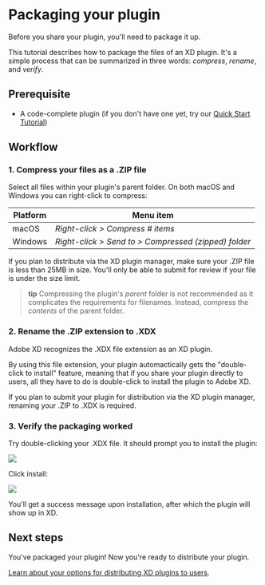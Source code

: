 # Packaging your plugin

Before you share your plugin, you'll need to package it up.

This tutorial describes how to package the files of an XD plugin. It's a simple process that can be summarized in three words: _compress_, _rename_, and _verify_.


## Prerequisite
- A code-complete plugin (if you don't have one yet, try our [Quick Start Tutorial](/tutorials/quick-start))


## Workflow

### 1. Compress your files as a .ZIP file

Select all files within your plugin's parent folder. On both macOS and Windows you can right-click to compress:

| Platform      | Menu item          |
| ------------- | -------------      |
| macOS         | _Right-click > Compress # items_ |
| Windows       | _Right-click > Send to > Compressed (zipped) folder_ |

If you plan to distribute via the XD plugin manager, make sure your .ZIP file is less than 25MB in size. You'll only be able to submit for review if your file is under the size limit.

> **tip**
> Compressing the plugin's _parent_ folder is not recommended as it complicates the requirements for filenames. Instead, compress the _contents_ of the parent folder.


### 2. Rename the .ZIP extension to .XDX

Adobe XD recognizes the .XDX file extension as an XD plugin.

By using this file extension, your plugin automactically gets the "double-click to install" feature, meaning that if you share your plugin directly to users, all they have to do is double-click to install the plugin to Adobe XD.

If you plan to submit your plugin for distribution via the XD plugin manager, renaming your .ZIP to .XDX is required.


### 3. Verify the packaging worked

Try double-clicking your .XDX file. It should prompt you to install the plugin:

![](/plugin-docs/images/install.png)


Click install:

![](/plugin-docs/images/installed.png)


You'll get a success message upon installation, after which the plugin will show up in XD.


## Next steps

You've packaged your plugin! Now you're ready to distribute your plugin.

[Learn about your options for distributing XD plugins to users](/distribution/options.html).